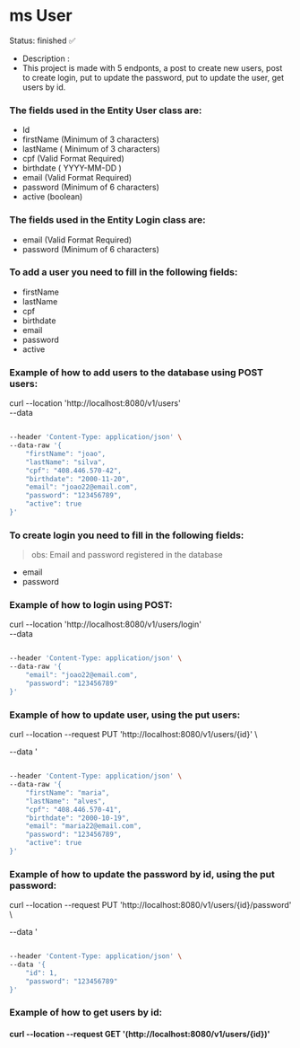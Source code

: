  <h1> ms User </h1>

Status: finished ✅
>
+ Description :
+ This project is made with 5 endponts, a post to create new users, post to create login, put to update the password, put to update the user, get users by id.
>

### The fields used in the Entity User class are:
+ Id
+ firstName (Minimum of 3 characters)
+ lastName ( Minimum of 3 characters)
+ cpf (Valid Format Required)
+ birthdate ( YYYY-MM-DD )
+ email  (Valid Format Required)
+ password (Minimum of 6 characters)
+ active (boolean)

### The fields used in the Entity Login class are:

+ email  (Valid Format Required)
+ password (Minimum of 6 characters)

>
### To add a user you need to fill in the following fields:

+ firstName 
+ lastName 
+ cpf 
+ birthdate 
+ email
+ password 
+ active 
>
### Example of how to add users to the database using POST users:
curl --location 'http://localhost:8080/v1/users' \
--data
```bash

--header 'Content-Type: application/json' \
--data-raw '{
    "firstName": "joao",
    "lastName": "silva",
    "cpf": "408.446.570-42",
    "birthdate": "2000-11-20",
    "email": "joao22@email.com",
    "password": "123456789",
    "active": true
}'
```
### To create login you need to fill in the following fields:
> obs:  Email and password registered in the database
+ email 
+ password 
>
### Example of how to login using POST:
curl --location 'http://localhost:8080/v1/users/login' \
--data
```bash

--header 'Content-Type: application/json' \
--data-raw '{
    "email": "joao22@email.com",
    "password": "123456789"
}'
```
>
### Example of how to update user, using the put users:
curl --location --request PUT 'http://localhost:8080/v1/users/{id}' \
>
--data '
```bash

--header 'Content-Type: application/json' \
--data-raw '{
    "firstName": "maria",
    "lastName": "alves",
    "cpf": "408.446.570-41",
    "birthdate": "2000-10-19",
    "email": "maria22@email.com",
    "password": "123456789",
    "active": true
}'
```
### Example of how to update the password by id, using the put password:
curl --location --request PUT 'http://localhost:8080/v1/users/{id}/password' \
>
--data '
```bash

--header 'Content-Type: application/json' \
--data '{
    "id": 1,
    "password": "123456789"
}'
```  

>
### Example of how to get users by id:
>
#### curl --location --request GET '(http://localhost:8080/v1/users/{id})' 



